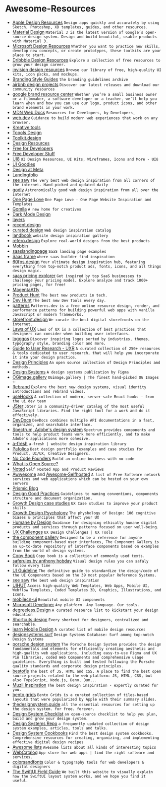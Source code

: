 # Awesome-Resources

- [Apple Design Resources](https://developer.apple.com/design/resources/?ref=awe50me-resources) `Design apps quickly and accurately by using Sketch, Photoshop, XD templates, guides, and other resources.`
- [Material Design](https://m3.material.io/?ref=awe50me-resources) `Material 3 is the latest version of Google’s open-source design system. Design and build beautiful, usable products with Material 3.`
- [Microsoft Design Resources](https://www.microsoft.design/resources/?ref=awe50me-resources) `Whether you want to practice new skills, develop new concepts, or create prototypes, these toolkits are your place to start.`
- [Dribbble Design Resources](https://dribbble.com/resources/?ref=awe50me-resources) `Explore a collection of free resources to grow your design career.`
- [invision design resources](https://www.invisionapp.com/free-resources/?ref=awe50me-resources) `Browse our library of free, high-quality UI kits, icon packs, and mockups.`
- [Branding Style Guides](https://brandingstyleguides.com/?ref=awe50me-resources) `the branding guidelines archive`
- [airbnb design projects](https://airbnb.design/our-projects/?ref=awe50me-resources) `Discover our latest releases and download our community resources`
- [google brand resource center](https://about.google/brand-resource-center/?ref=awe50me-resources) `Whether you’re a small business owner or a filmmaker, a software developer or a teacher, we’ll help you learn when and how you can use our logo, product icons, and other brand elements in your work.`
- [MDN Web Docs](https://developer.mozilla.org/en-US/?ref=awe50me-resources) `Resources for Developers, by Developers_`
- [web.dev](https://web.dev/?ref=awe50me-resources) `Guidance to build modern web experiences that work on any browser.`
- [Kreative tools](https://kreative.tools/?ref=awe50me-resources)
- [Toools Design](https://www.toools.design/?ref=awe50me-resources)
- [Toolkit.design](https://toolkit.design/?ref=awe50me-resources)
- [Design Resources](https://designresourc.es/?ref=awe50me-resources)
- [Free for Developers](https://free-for.dev/#/?ref=awe50me-resources)
- [Free Developer Stuff](https://freestuff.dev/?ref=awe50me-resources)
- [UI8](https://ui8.net/?ref=awe50me-resources) `UI Design Resources, UI Kits, Wireframes, Icons and More - UI8`
- [UI Goodies](https://uigoodies.com/?ref=awe50me-resources)
- [Design at Meta](https://design.facebook.com/toolsandresources/?ref=awe50me-resources)
- [Landingfolio](https://www.landingfolio.com/?ref=awe50me-resources)
- [see saw](https://www.seesaw.website/?ref=awe50me-resources) `The very best web design inspiration from all corners of the internet. Hand-picked and updated daily`
- [godly](https://godly.website/?ref=awe50me-resources) `Astronomically good web design inspiration from all over the internet`
- [One Page Love](https://onepagelove.com/?ref=awe50me-resources) `One Page Love - One Page Website Inspiration and Templates`
- [Gomila](https://www.gomila.co/?ref=awe50me-resources) `A new home for creatives`
- [Dark Mode Design](https://www.darkmodedesign.com/?ref=awe50me-resources)
- [layers](https://layers.to/explore/recent/?ref=awe50me-resources)
- [recent.design](https://recent.design/?ref=awe50me-resources)
- [curated.design](https://www.curated.design/?ref=awe50me-resources) `Web design inspiration catalog`
- [landbook](https://land-book.com/?ref=awe50me-resources) `website design inspiration gallery`
- [refero.design](https://refero.design/?ref=awe50me-resources) `Explore real-world designs from the best products`
- [Mobbin](https://mobbin.com/?ref=awe50me-resources)
- [saaslandingpage](https://saaslandingpage.com/?ref=awe50me-resources) `SaaS landing page examples`
- [Saas frame](https://www.saasframe.io/?ref=awe50me-resources) `where saas builder find inspiration`
- [60fps.design](https://www.60fps.design/?ref=awe50me-resources) `Your ultimate design inspiration hub, featuring everything from top-notch product ads, fonts, icons, and all things design magic.`
- [saas pricing explorer](https://explorer.hyperline.co/?ref=awe50me-resources) `Get inspired by top SaaS businesses to challenge your pricing model. Explore analyze and track 1000+ pricing pages, for free!`
- [MagentaA11y](https://www.magentaa11y.com/?ref=awe50me-resources)
- [Product Hunt](https://www.producthunt.com/?ref=awe50me-resources) `The best new products in tech.`
- [Dev Hunt](https://devhunt.org/?ref=awe50me-resources) `The best new Dev Tools every day.`
- [patterns](https://www.patterns.dev/?ref=awe50me-resources) `Patterns.dev is a free online resource design, render, and performance patterns for building powerful web apps with vanilla JavaScript or modern frameworks.`
- [storefront.design](https://www.storefront.design/?ref=awe50me-resources) `We curate the best digital storefronts on the internet.`
- [Laws of UX](https://lawsofux.com/?ref=awe50me-resources) `Laws of UX is a collection of best practices that designers can consider when building user interfaces.`
- [logggos](https://www.logggos.club/?ref=awe50me-resources) `Discover inspiring logos sorted by industries, themes, typography style, branding color and more.`
- [Guide to User Research - UXR](http://guidetouxr.com/?ref=awe50me-resources) `A curated collection of 250+ resources & tools dedicated to user research, that will help you incorporate it into your design practice.`
- [Design Principles](https://principles.design/?ref=awe50me-resources) `An open source collection of Design Principles and methods.`
- [Design Systems](https://www.designsystems.com/?ref=awe50me-resources) `A design systems publication by Figma`
- [OGimage.gallery](https://www.ogimage.gallery/?ref=awe50me-resources) `OGimage.gallery | The finest hand-picked OG Images ✨`
- [Rebrand](https://www.rebrand.gallery/?ref=awe50me-resources) `Explore the best new design systems, visual identity introductions and rebrand videos.`
- [useHooks](https://usehooks.com/?ref=awe50me-resources) `A collection of modern, server-safe React hooks – from the ui.dev team`
- [JSter](https://jster.net/?ref=awe50me-resources) `JSter is a community-driven catalog of the most useful JavaScript libraries. Find the right tool for a work and do it effectively.`
- [DevDocs](https://devdocs.io/?ref=awe50me-resources) `DevDocs combines multiple API documentations in a fast, organized, and searchable interface.`
- [Spectrum, Adobe's design system](https://spectrum.adobe.com/?ref=awe50me-resources) `Spectrum provides components and tools to help product teams work more efficiently, and to make Adobe’s applications more cohesive.`
- [a-fresh](https://a-fresh.website/?ref=awe50me-resources) `a-fresh | website design inspiration library`
- [Pafolios](https://pafolios.com/?ref=awe50me-resources) `Best design portfolio examples and case studies for Product, UI/UX, Creative Designers.`
- [No Code Founders](https://nocodefounders.com/tools) `Build an online business with no code`
- [What is Open Source?](https://opensource.dev/?ref=awe50me-resources)
- [Noted](https://noted.lol/?ref=awe50me-resources) `Self Hosted App and Product Reviews`
- [Awwesome](https://awweso.me/?ref=awe50me-resources) and [Awesome-Selfhosted](https://awesome-selfhosted.net/?ref=awe50me-resources) `A list of Free Software network services and web applications which can be hosted on your own servers`
- [Prismic Blog](https://prismic.io/blog)
- [Design Good Practices](https://goodpractices.design/?ref=awe50me-resources) `Guidelines to naming conventions, components structure and document organization.`
- [Growth.Design case studies](https://growth.design/case-studies) `UX Case studies to improve your product skills`
- [Growth.Design Psychology](https://growth.design/psychology) `The physhology of Design: 106 cognitive biases & principles that affect your UX`
- [Humane by Design](https://humanebydesign.com/?ref=awe50me-resources) `Guidance for designing ethically humane digital products and services through patterns focused on user well-being.`
- [UX Challenges](https://uxtools.co/challenges/?ref=awe50me-resources) `UX Design Challenges | UX Tools`
- [the component gallery](https://component.gallery/?ref=awe50me-resources) `Designed to be a reference for anyone building component-based user interfaces, The Component Gallery is an up-to-date repository of interface components based on examples from the world of design systems.`
- [Copy Book](https://copybook.me/?ref=awe50me-resources) `Copy book is a collection of commonly used texts.`
- [saferules by anthony hobday](https://anthonyhobday.com/sideprojects/saferules/?ref=awe50me-resources) `Visual design rules you can safaly follow every time`
- [UI Guideline](https://www.uiguideline.com/components) `The definitive guide to standardize the design/code of the UI Components based on the 39 most popular Reference Systems.`
- [see saw](https://www.seesaw.website/?ref=awe50me-resources) `The best web design inspiration`
- [UIHUT](https://uihut.com/?ref=awe50me-resources) `Access high-quality Web Templates, Web Apps, Mobile UI, Webflow Templates, Coded Templates 3D, Graphics, Illustrations, and Icons.`
- [mobilecn-ui](https://mobilecn.lol/?ref=awe50me-resources) `Beautiful mobile UI components`
- [Microsoft Developer](https://developer.microsoft.com/en-us/?ref=awe50me-resources) `Any platform. Any language. Our tools.`
- [degreeless.Design](https://www.degreeless.design/?ref=awe50me-resources) `A curated resource list to kickstart your design education`
- [Shortcuts.design](https://shortcuts.design/?ref=awe50me-resources) `Every shortcut for designers, centralized and searchable.`
- [learn Mobile Design](https://learnmobile.design/?ref=awe50me-resources) `A curated list of mobile design resources`
- [designsystems.surf](https://designsystems.surf/?ref=awe50me-resources) `Design Systems Database: Surf among top‑notch Design Systems`
- [porsche design system](https://designsystem.porsche.com/v3/?ref=awe50me-resources) `The Porsche Design System provides the design fundamentals and elements for efficiently creating aesthetic and high-quality web applications, including easy-to-use Figma and UX Pin libraries, coded Web Components and comprehensive usage guidelines. Everything is built and tested following the Porsche quality standards and corporate design principles.`
- [bestofjs](https://bestofjs.org/?ref=awe50me-resources) `The best of JS, HTML and CSS. A place to find the best open source projects related to the web platform: JS, HTML, CSS, but also TypeScript, Node.js, Deno, Bun...`
- [Muzli Inspiration](https://muz.li/inspiration/?ref=awe50me-resources) `The best design inspiration - expertly curated for you.`
- [bento grids](https://bentogrids.com/?ref=awe50me-resources) `Bento Grids is a curated collection of tiles-based layouts that were popularized by Apple with their summary slides.`
- [thedesignsystem.guide](https://thedesignsystem.guide/?ref=awe50me-resources) `all the essential resources for setting up the design system. for free. forever.`
- [Design System Checklist](https://www.designsystemchecklist.com/?ref=awe50me-resources) `an open-source checklist to help you plan, build and grow your design system.`
- [Design Systems Repo](https://designsystemsrepo.com/?ref=awe50me-resources) `a frequently updated collection of design system examples, articles, tools and talks.`
- [Design System Cookbooks](https://www.designsystemcookbooks.com/?ref=awe50me-resources) `Find the best design system cookbooks. Comprehensive resources for creating, organizing, and implementing effective digital design recipes`
- [Awesome lists](https://github.com/sindresorhus/awesome) `Awesome lists about all kinds of interesting topics`
- [WebCatalog](https://webcatalog.io/en/) `App store for web apps | find the right software and services.`
- [colorsandfonts](https://www.colorsandfonts.com/) `Color & typography tools for web developers & digital designers`
- [The SwiftUI Field Guide](https://www.swiftuifieldguide.com/) `We built this website to visually explain how the SwiftUI layout system works, and we hope you find it useful.`
